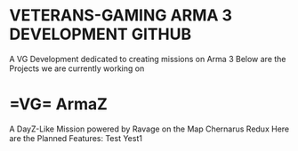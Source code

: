 # VETERANS-GAMING ARMA 3 DEVELOPMENT GITHUB
A VG Development dedicated to creating missions on Arma 3
Below are the Projects we are currently working on
# =VG= ArmaZ
A DayZ-Like Mission powered by Ravage on the Map Chernarus Redux
Here are the Planned Features:
Test
Yest1
